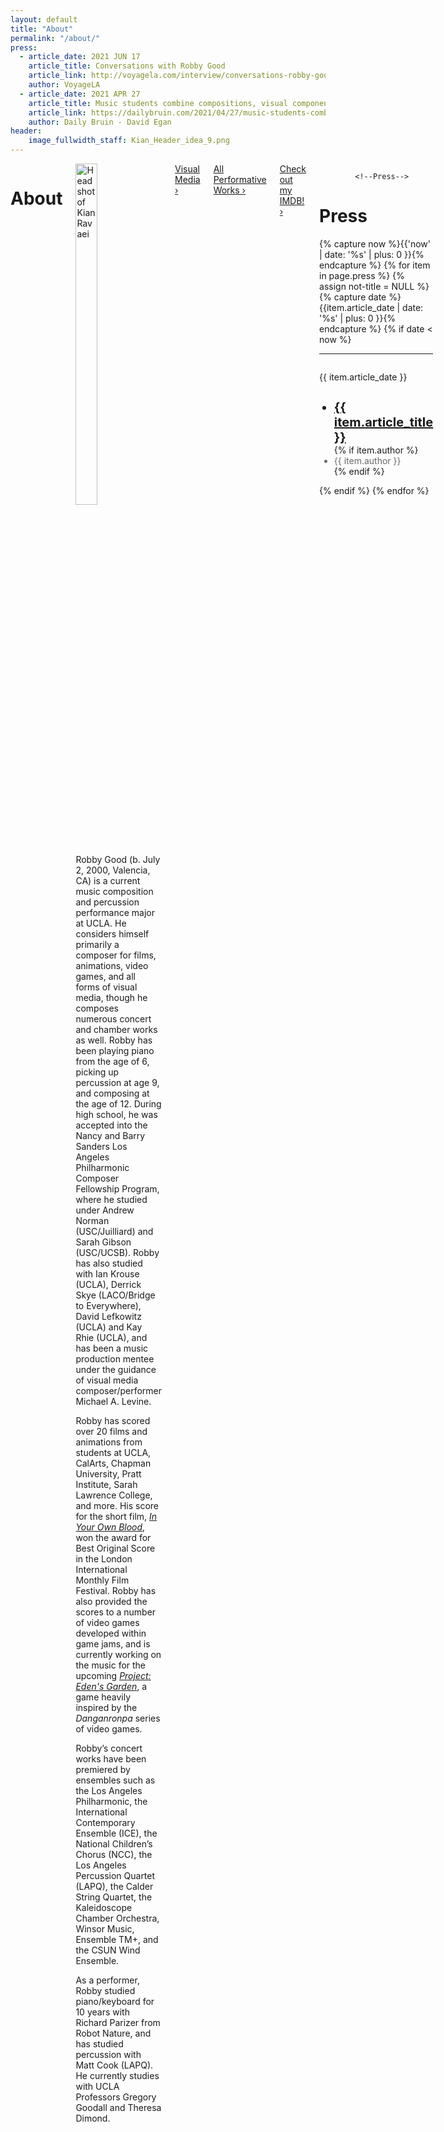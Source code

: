 ```yaml
---
layout: default
title: "About"
permalink: "/about/"
press:
  - article_date: 2021 JUN 17
    article_title: Conversations with Robby Good
    article_link: http://voyagela.com/interview/conversations-robby-good/?fbclid=IwAR2SyXmAeHqkv0Ub_YI4zXO3P9G7Xv7zeWICPsfziPXcDm9WwXCDUr2nUcE
    author: VoyageLA
  - article_date: 2021 APR 27
    article_title: Music students combine compositions, visual components in virtual spring showcase
    article_link: https://dailybruin.com/2021/04/27/music-students-combine-compositions-visual-components-in-virtual-spring-showcase
    author: Daily Bruin - David Egan
header:
    image_fullwidth_staff: Kian_Header_idea_9.png
---
```


<div class="row t30">
	<div class="medium-10 columns medium-offset-1 end">
			<header>
				<div itemprop="name">
					<h1 class="text-center">About</h1>
				</div>
			</header>
            <div itemprop="articleSection">
                <img class="b30" src="{{ site.urlimg }}kian_homepage2_square.jpeg" alt="Headshot of Kian Ravaei" class="wrap-left" style="width:50%;">
                <p>Robby Good (b. July 2, 2000, Valencia, CA) is a current music composition and percussion performance major at UCLA. He considers himself primarily a composer for films, animations, video games, and all forms of visual media, though he composes numerous concert and chamber works as well. Robby has been playing piano from the age of 6, picking up percussion at age 9, and composing at the age of 12. During high school, he was accepted into the Nancy and Barry Sanders Los Angeles Philharmonic Composer Fellowship Program, where he studied under Andrew Norman (USC/Juilliard) and Sarah Gibson (USC/UCSB). Robby has also studied with Ian Krouse (UCLA), Derrick Skye (LACO/Bridge to Everywhere), David Lefkowitz (UCLA) and Kay Rhie (UCLA), and has been a music production mentee under the guidance of visual media composer/performer Michael A. Levine.</p>
                <p>Robby has scored over 20 films and animations from students at UCLA, CalArts, Chapman University, Pratt Institute, Sarah Lawrence College, and more. His score for the short film, <a href="{{ site.url }}{{ site.baseurl }}/visual-media/in-your-own-blood/"><i>In Your Own Blood</i></a>, won the award for Best Original Score in the London International Monthly Film Festival. Robby has also provided the scores to a number of video games developed within game jams, and is currently working on the music for the upcoming <a href="https://www.youtube.com/channel/UCoIWNv3mHri8Oy6JPp4r7qw"><i>Project: Eden's Garden</i></a>, a game heavily inspired by the <i>Danganronpa</i> series of video games.</p>
                <p>Robby’s concert works have been premiered by ensembles such as the Los Angeles Philharmonic, the International Contemporary Ensemble (ICE), the National Children’s Chorus (NCC), the Los Angeles Percussion Quartet (LAPQ), the Calder String Quartet, the Kaleidoscope Chamber Orchestra, Winsor Music, Ensemble TM+, and the CSUN Wind Ensemble.</p>
                <p>As a performer, Robby studied piano/keyboard for 10 years with Richard Parizer from Robot Nature, and has studied percussion with Matt Cook (LAPQ). He currently studies with UCLA Professors Gregory Goodall and Theresa Dimond.</p>
            </div>
            <div>
                <a href="{{ site.url }}{{ site.baseurl }}/visual-media/" class="button expand">Visual Media ›</a>
            </div>
            <div>
                <a href="{{ site.url }}{{ site.baseurl }}/works/" class="button expand">All Performative Works ›</a>
            </div>
            <div>
                <a href="https://www.imdb.com/name/nm11572939/?ref_=nv_sr_srsg_1" class="button expand">Check out my IMDB! ›</a>
            </div>
            <div>
            
            <!--Press-->


<div class="text-center t30">
					<h1 class="h1">Press</h1>
				</div>
    {% capture now %}{{'now' | date: '%s' | plus: 0 }}{% endcapture %}
                {% for item in page.press %}
                {% assign not-title = NULL %}
                {% capture date %}{{item.article_date | date: '%s' | plus: 0 }}{% endcapture %}
                {% if date < now %}
<div class="row">
                    <hr>
  <div class="small-5 columns">
    <p class="performance-date text-right">{{ item.article_date }}</p>
    </div>
  <div class="small-7 columns">
    <ul class="no-bullet">
                    <li style="font-size:20px;"><a href="{{ item.article_link }}"><b>{{ item.article_title }}</b></a></li>
                    {% if item.author %}
                    <li style="color:dimgray;">{{ item.author }}</li>
                    {% endif %}
      </ul>
      </div>
    </div>
      {% endif %}
                {% endfor %}


</div> <!-- /.row -->
</div>






<!--Saving this because of how much work it took me-->
<!--<p>His name is pronounced [<a href="https://en.wikipedia.org/wiki/Voiceless_velar_stop" target="_blank">k</a><a href="https://en.wikipedia.org/wiki/Close_front_unrounded_vowel" target="_blank">i</a><a href="https://en.wikipedia.org/wiki/Voiced_palatal_approximant" target="_blank">j</a><a href="https://en.wikipedia.org/wiki/Open_back_rounded_vowel" target="_blank">&#594;</a><a href="https://en.wikipedia.org/wiki/Voiced_dental,_alveolar_and_postalveolar_nasals" target="_blank">n</a> <a href="https://en.wikipedia.org/wiki/Voiced_dental_and_alveolar_taps_and_flaps" target="_blank">&#638;</a><a href="https://en.wikipedia.org/wiki/Near-open_front_unrounded_vowel" target="_blank">&#230;</a><a href="https://en.wikipedia.org/wiki/Voiced_labiodental_fricative" target="_blank">v</a><a href="https://en.wikipedia.org/wiki/Open_back_rounded_vowel" target="_blank">&#594;</a><a href="https://en.wikipedia.org/wiki/Vowel_length" target="_blank">&#720;</a><a href="https://en.wikipedia.org/wiki/Close_front_unrounded_vowel" target="_blank">i</a><a href="https://en.wikipedia.org/wiki/Vowel_length" target="_blank">&#720;</a>].</p>-->
